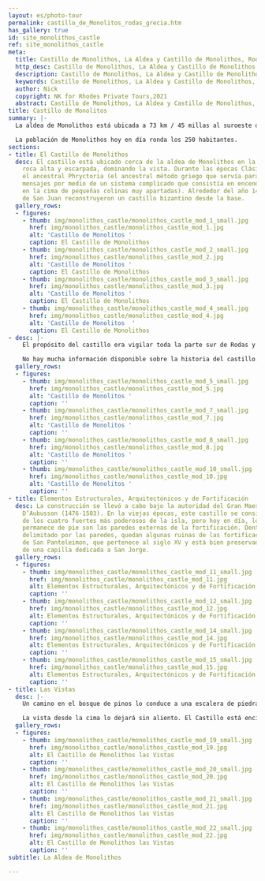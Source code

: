 ```yaml
---
layout: es/photo-tour
permalink: castillo_de_Monolitos_rodas_grecia.htm
has_gallery: true
id: site_monolithos_castle
ref: site_monolithos_castle
meta:
  title: Castillo de Monolithos, La Aldea y Castillo de Monolithos, Rodas Grecia
  http_desc: Castillo de Monolithos, La Aldea y Castillo de Monolithos, Rodas Grecia
  description: Castillo de Monolithos, La Aldea y Castillo de Monolithos, Rodas Grecia
  keywords: Castillo de Monolithos, La Aldea y Castillo de Monolithos, Rodas Grecia
  author: Nick
  copyright: NK for Rhodes Private Tours,2021
  abstract: Castillo de Monolithos, La Aldea y Castillo de Monolithos, Rodas Grecia
title: Castillo de Monolitos
summary: |-
  La aldea de Monolithos está ubicada a 73 km / 45 millas al suroeste de la ciudad de Rodas. Le debe su nombre a la enorme roca monolítica sobre la cual yace un castillo desde los tiempos de los Caballeros Hospitalarios de San Juan.

  La población de Monolithos hoy en día ronda los 250 habitantes.
sections:
- title: El Castillo de Monolithos
  desc: El castillo está ubicado cerca de la aldea de Monolithos en la cima de una
    roca alta y escarpada, dominando la vista. Durante las épocas Clásicas, existía
    el ancestral Phryctoria (el ancestral método griego que servía para transmitir
    mensajes por medio de un sistema complicado que consistía en encender antorchas
    en la cima de pequeñas colinas muy apartadas). Alrededor del año 1476, los Caballeros
    de San Juan reconstruyeron un castillo bizantino desde la base.
  gallery_rows:
  - figures:
    - thumb: img/monolithos_castle/monolithos_castle_mod_1_small.jpg
      href: img/monolithos_castle/monolithos_castle_mod_1.jpg
      alt: 'Castillo de Monolitos '
      caption: El Castillo de Monolithos
    - thumb: img/monolithos_castle/monolithos_castle_mod_2_small.jpg
      href: img/monolithos_castle/monolithos_castle_mod_2.jpg
      alt: 'Castillo de Monolitos '
      caption: El Castillo de Monolithos
    - thumb: img/monolithos_castle/monolithos_castle_mod_3_small.jpg
      href: img/monolithos_castle/monolithos_castle_mod_3.jpg
      alt: 'Castillo de Monolitos '
      caption: El Castillo de Monolithos
    - thumb: img/monolithos_castle/monolithos_castle_mod_4_small.jpg
      href: img/monolithos_castle/monolithos_castle_mod_4.jpg
      alt: 'Castillo de Monolitos  '
      caption: El Castillo de Monolithos
- desc: |-
    El propósito del castillo era vigilar toda la parte sur de Rodas y proteger a los residentes de los ataques de los piratas. El Decreto 1479 les indicó a los habitantes de la aldea de Apolakkia (a 10 km / 6 millas de Monolithos) que regresaran al castillo cuando estuvieran bajo la amenaza de ataques. Por su ubicación y excelente fortificación natural, era uno de los cuatro fuertes de Rodas, y a diferencia de los otros sitios históricos, es probable que no se haya modificado mucho a lo largo del tiempo.

    No hay mucha información disponible sobre la historia del castillo. Lógicamente, siguiendo el curso del país rodio en 1522 y la salida de los Caballeros, tuvo que haber caído en manos de los turcos. Con el debilitamiento de la piratería durante el siglo XVII, el castillo perdió su utilidad y fue siendo abandonado poco a poco.
  gallery_rows:
  - figures:
    - thumb: img/monolithos_castle/monolithos_castle_mod_5_small.jpg
      href: img/monolithos_castle/monolithos_castle_mod_5.jpg
      alt: 'Castillo de Monolitos '
      caption: ''
    - thumb: img/monolithos_castle/monolithos_castle_mod_7_small.jpg
      href: img/monolithos_castle/monolithos_castle_mod_7.jpg
      alt: 'Castillo de Monolitos '
      caption: ''
    - thumb: img/monolithos_castle/monolithos_castle_mod_8_small.jpg
      href: img/monolithos_castle/monolithos_castle_mod_8.jpg
      alt: 'Castillo de Monolitos '
      caption: ''
    - thumb: img/monolithos_castle/monolithos_castle_mod_10_small.jpg
      href: img/monolithos_castle/monolithos_castle_mod_10.jpg
      alt: 'Castillo de Monolitos '
      caption: ''
- title: Elementos Estructurales, Arquitectónicos y de Fortificación
  desc: La construcción se llevó a cabo bajo la autoridad del Gran Maestro Pierre
    D’Aubusson (1476-1503). En la viejas épocas, este castillo se consideraba uno
    de los cuatro fuertes más poderosos de la isla, pero hoy en día, lo único que
    permanece de pie son las paredes externas de la fortificación. Dentro del perímetro
    delimitado por las paredes, quedan algunas ruinas de las fortificaciones, la capilla
    de San Panteleimon, que pertenece al siglo XV y está bien preservada, y el cascarón
    de una capilla dedicada a San Jorge.
  gallery_rows:
  - figures:
    - thumb: img/monolithos_castle/monolithos_castle_mod_11_small.jpg
      href: img/monolithos_castle/monolithos_castle_mod_11.jpg
      alt: Elementos Estructurales, Arquitectónicos y de Fortificación
      caption: ''
    - thumb: img/monolithos_castle/monolithos_castle_mod_12_small.jpg
      href: img/monolithos_castle/monolithos_castle_mod_12.jpg
      alt: Elementos Estructurales, Arquitectónicos y de Fortificación
      caption: ''
    - thumb: img/monolithos_castle/monolithos_castle_mod_14_small.jpg
      href: img/monolithos_castle/monolithos_castle_mod_14.jpg
      alt: Elementos Estructurales, Arquitectónicos y de Fortificación
      caption: ''
    - thumb: img/monolithos_castle/monolithos_castle_mod_15_small.jpg
      href: img/monolithos_castle/monolithos_castle_mod_15.jpg
      alt: Elementos Estructurales, Arquitectónicos y de Fortificación
      caption: ''
- title: Las Vistas
  desc: |-
    Un camino en el bosque de pinos lo conduce a una escalera de piedra. Subirá por los pequeños y angostos escalones (que están calados en la piedra) hasta llegar arriba de todo, alcanzando la cima. ¡Podrá sacar su primera foto del castillo después de solo unos pocos minutos! (Tenga cuidado de no resbalarse en las piedras lisas. No use sandalias ya que hay muchas piedras y rocas desparramadas por todos lados)

    La vista desde la cima lo dejará sin aliento. El Castillo está encima de la roca en lo alto, al borde de los acantilados, ¡así que las vistas son fantásticas! Verá bosques de pino por debajo y a lo lejos, y también divisará las islas de Halki y Alimia por la costa oeste en las frías aguas turquesa del mar Egeo.
  gallery_rows:
  - figures:
    - thumb: img/monolithos_castle/monolithos_castle_mod_19_small.jpg
      href: img/monolithos_castle/monolithos_castle_mod_19.jpg
      alt: El Castillo de Monolithos las Vistas
      caption: ''
    - thumb: img/monolithos_castle/monolithos_castle_mod_20_small.jpg
      href: img/monolithos_castle/monolithos_castle_mod_20.jpg
      alt: El Castillo de Monolithos las Vistas
      caption: ''
    - thumb: img/monolithos_castle/monolithos_castle_mod_21_small.jpg
      href: img/monolithos_castle/monolithos_castle_mod_21.jpg
      alt: El Castillo de Monolithos las Vistas
      caption: ''
    - thumb: img/monolithos_castle/monolithos_castle_mod_22_small.jpg
      href: img/monolithos_castle/monolithos_castle_mod_22.jpg
      alt: El Castillo de Monolithos las Vistas
      caption: ''
subtitle: La Aldea de Monolithos

---
```

